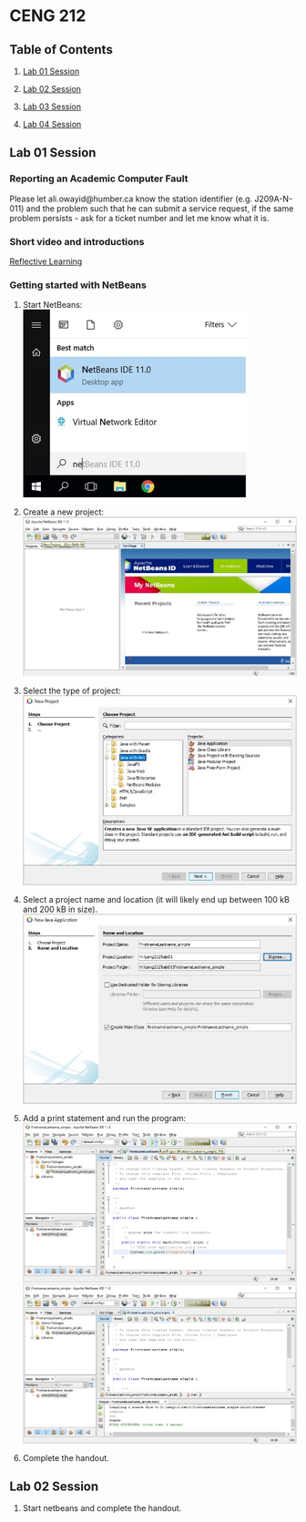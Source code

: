 CENG 212
========

Table of Contents
-----------------

1.  [Lab 01 Session](#lab-01-session)

2.  [Lab 02 Session](#lab-02-session)

3.  [Lab 03 Session](#lab-03-session)

4.  [Lab 04 Session](#lab-04-session)

Lab 01 Session
--------------

### Reporting an Academic Computer Fault

Please let ali.owayid\@humber.ca know the station identifier (e.g. J209A-N-011)
and the problem such that he can submit a service request, if the same problem
persists - ask for a ticket number and let me know what it is.

### Short video and introductions

[Reflective Learning](https://www.youtube.com/watch?v=kM-DXWEns2Y&t=28s)

### Getting started with NetBeans

1. Start NetBeans:
![01startmenu](https://raw.githubusercontent.com/six0four/ceng212/master/images/01startmenu.jpg)  
2. Create a new project:
![01newproject](https://raw.githubusercontent.com/six0four/ceng212/master/images/01newproject.jpg)  
3. Select the type of project:
![01javawithant](https://raw.githubusercontent.com/six0four/ceng212/master/images/01javawithant.jpg)  
4. Select a project name and location (it will likely end up between 100 kB and 200 kB in size).
![01namelocation](https://raw.githubusercontent.com/six0four/ceng212/master/images/01namelocation.jpg)  
5. Add a print statement and run the program:
![01addprintrun](https://raw.githubusercontent.com/six0four/ceng212/master/images/01addprintrun.jpg)  
![01buildsuccessful](https://raw.githubusercontent.com/six0four/ceng212/master/images/01buildsuccessful.jpg)   

6. Complete the handout.

Lab 02 Session
--------------

1. Start netbeans and complete the handout.
